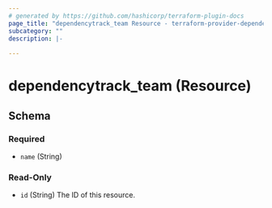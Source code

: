 ```yaml
---
# generated by https://github.com/hashicorp/terraform-plugin-docs
page_title: "dependencytrack_team Resource - terraform-provider-dependency-track"
subcategory: ""
description: |-
  
---
```


# dependencytrack_team (Resource)





<!-- schema generated by tfplugindocs -->
## Schema

### Required

- `name` (String)

### Read-Only

- `id` (String) The ID of this resource.
